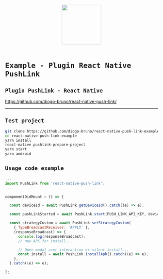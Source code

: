 <p align="center">
  <img src="https://pushlink.com/javax.faces.resource/images/site/logo-verde.png.xhtml?ln=pushlink" height='130' />
  </br>
  </br>
</p>

# `Example - Plugin React Native PushLink`

## `Plugin PushLink - React Native`

<https://github.com/diogo-bruno/react-native-push-link/>

---

## `Test project`

```sh
git clone https://github.com/diogo-bruno/react-native-push-link-example.git
cd react-native-push-link-example
yarn install
react-native pushlink-prepare-project
yarn start
yarn android
```

## `Usage code example`

```javascript
...
import PushLink from 'react-native-push-link';
...

componentDidMount = () => {

  const deviceId = await PushLink.getDeviceId().catch((e) => e);

  const pushLinkStarted = await PushLink.start(PUSH_LINK_API_KEY, deviceId).catch((e) => e);

  const strategyCustom = await PushLink.setStrategyCustom(
    { TypeBroadcastReceiver: 'APPLY' },
    (responseBroadcast) => {
      console.log(responseBroadcast);
      // new APK for install...

      // Open modal user interaction or silent install...
      const install = await PushLink.installApk().catch((e) => e);
    },
  ).catch((e) => e);

};
```
